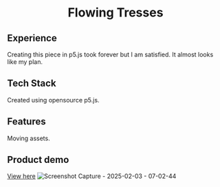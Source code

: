 <h1 align=center>Flowing Tresses</h1>

## Experience
Creating this piece in p5.js took forever but I am satisfied. It almost looks like my plan.

## Tech Stack
Created using opensource p5.js. 

## Features
Moving assets.

## Product demo
[View here](https://editor.p5js.org/melanielaporte/full/H43yUjCk7)
![Screenshot Capture - 2025-02-03 - 07-02-44](https://github.com/user-attachments/assets/f2517c7b-8358-4eb7-abb2-dc5548a2a4be)
